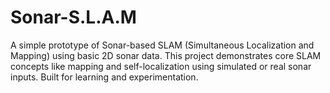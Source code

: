 # Sonar-S.L.A.M
A simple prototype of Sonar-based SLAM (Simultaneous Localization and Mapping) using basic 2D sonar data. This project demonstrates core SLAM concepts like mapping and self-localization using simulated or real sonar inputs. Built for learning and experimentation.
